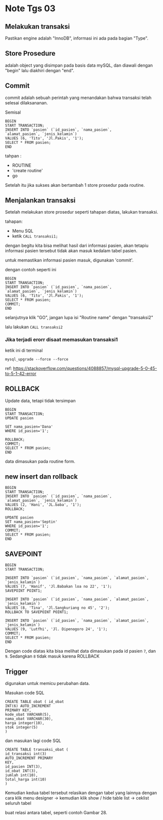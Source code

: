 # Note Tgs 03 


## Melakukan transaksi 

Pastikan engine adalah "InnoDB", informasi ini ada pada bagian "Type".

## Store Prosedure 

adalah object yang disimpan pada basis data mySQL, dan diawali dengan "begin" lalu diakhiri dengan "end". 

## Commit 

commit adalah sebuah perintah yang menandakan bahwa transaksi telah selesai dilaksananan.

Semisal 

```
BEGIN
START TRANSACTION;
INSERT INTO `pasien` (`id_pasien`, `nama_pasien`,
`alamat_pasien`, `jenis_kelamin`)
VALUES (6, 'Tito', 'Jl.Pakis', '1');
SELECT * FROM pasien; 
END
```

tahpan :
- ROUTINE 
- 'create routine'
- go

Setelah itu jika sukses akan bertambah 1 store prosedur pada routine.


## Menjalankan transaksi 

Setelah melakukan store prosedur seperti tahapan diatas, lakukan transaksi.

tahapan: 
- Menu SQL 
- ketik `CALL transaksi1;`

dengan begitu kita bisa melihat hasil dari informasi pasien, akan tetapiu informasi pasien tersebut tidak akan masuk kedalam tabel pasien.

untuk memastikan informasi pasien masuk, digunakan 'commit'.

dengan contoh seperti ini 

```
BEGIN
START TRANSACTION;
INSERT INTO `pasien` (`id_pasien`, `nama_pasien`,
`alamat_pasien`, `jenis_kelamin`)
VALUES (6, 'Tito', 'Jl.Pakis', '1');
SELECT * FROM pasien; 
COMMIT;
END
```

selanjutnya klik "GO", jangan lupa isi "Routine name" dengan "transaksi2"

lalu lakukan `CALL transaksi2`

### Jika terjadi erorr disaat memasukan transaksi1 

ketik ini di terminal 
```
mysql_upgrade --force --force
```

ref: https://stackoverflow.com/questions/4088857/mysql-upgrade-5-0-45-to-5-1-42-error


## ROLLBACK 

Update data, tetapi tidak tersimpan 

```
BEGIN
START TRANSACTION;
UPDATE pasien

SET nama_pasien='Dana'
WHERE id_pasien='1';

ROLLBACK;
COMMIT;
SELECT * FROM pasien;
END
```

data dimasukan pada routine form. 


## new insert dan rollback 

```
BEGIN
START TRANSACTION;
INSERT INTO `pasien` (`id_pasien`, `nama_pasien`,
`alamat_pasien`, `jenis_kelamin`)
VALUES (2, 'Hani', 'JL.baba', '1');
ROLLBACK;

UPDATE pasien
SET nama_pasien='Septin'
WHERE id_pasien='1';
COMMIT;
SELECT * FROM pasien;
END
```

## SAVEPOINT 

```
BEGIN
START TRANSACTION;

INSERT INTO `pasien` (`id_pasien`, `nama_pasien`, `alamat_pasien`, `jenis_kelamin`)
VALUES (7, 'Hanif', 'Jl.Babakan loa no 22', '1');
SAVEPOINT POINT1;

INSERT INTO `pasien` (`id_pasien`, `nama_pasien`, `alamat_pasien`, `jenis_kelamin`)
VALUES (8, 'Tina', 'Jl.Sangkuriang no 45', '2');
ROLLBACK TO SAVEPOINT POINT1;

INSERT INTO `pasien` (`id_pasien`, `nama_pasien`, `alamat_pasien`, `jenis_kelamin`)
VALUES (9, 'Lutfhi', 'Jl. Dipenogoro 24', '1');
COMMIT;
SELECT * FROM pasien;
END
```

Dengan code diatas kita bisa melihat data dimasukan pada id pasien `7`, dan `9`. Sedangkan `8` tidak masuk karena ROLLBACK

## Trigger 

digunakan untuk memicu perubahan data.

Masukan code SQL 

```
CREATE TABLE obat ( id_obat
INT(6) AUTO_INCREMENT
PRIMARY KEY,
kode_obat VARCHAR(5),
nama_obat VARCHAR(30),
harga integer(10),
stok integer(5)
)
```

dan masukan lagi code SQL 
```
CREATE TABLE transaksi_obat (
id_transaksi int(3)
AUTO_INCREMENT PRIMARY
KEY,
id_pasien INT(3),
id_obat INT(3),
jumlah int(10),
total_harga int(10)
)
```

Kemudian kedua tabel tersebut relasikan dengan tabel yang lainnya dengan cara
klik menu designer → kemudian klik show / hide table list
→ ceklist seluruh tabel

buat relasi antara tabel, seperti contoh Gambar 28.


<!-- ========= Progress sampai hal 24 ============== -->
